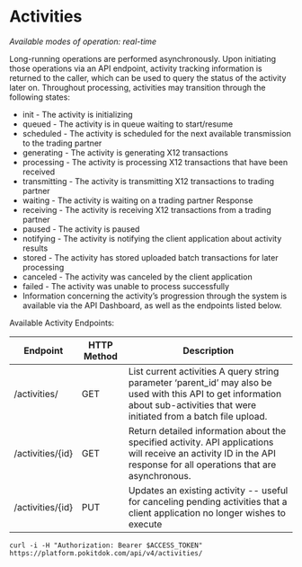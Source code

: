 # Activities
*Available modes of operation: real-time*

Long-running operations are performed asynchronously. Upon initiating those operations via an API endpoint, activity 
tracking information is returned to the caller, which can be used to query the status of the activity later on. 
Throughout processing, activities may transition through the following states:

* init - The activity is initializing
* queued - The activity is in queue waiting to start/resume
* scheduled - The activity is scheduled for the next available transmission to the trading partner
* generating - The activity is generating X12 transactions
* processing - The activity is processing X12 transactions that have been received
* transmitting - The activity is transmitting X12 transactions to trading partner
* waiting - The activity is waiting on a trading partner Response
* receiving - The activity is receiving X12 transactions from a trading partner
* paused - The activity is paused
* notifying - The activity is notifying the client application about activity results
* stored - The activity has stored uploaded batch transactions for later processing
* canceled - The activity was canceled by the client application
* failed - The activity was unable to process successfully
* Information concerning the activity’s progression through the system is available via the API Dashboard, as well as the endpoints listed below.

Available Activity Endpoints:

Endpoint | HTTP Method | Description
-------- | ----------- | -----------
/activities/ | GET | List current activities A query string parameter ‘parent_id’ may also be used with this API to get information about sub-activities that were initiated from a batch file upload.
/activities/{id} | GET | Return detailed information about the specified activity. API applications will receive an activity ID in the API response for all operations that are asynchronous.
/activities/{id} | PUT | Updates an existing activity -- useful for canceling pending activities that a client application no longer wishes to execute

```shell
curl -i -H "Authorization: Bearer $ACCESS_TOKEN" https://platform.pokitdok.com/api/v4/activities/
```

```python
```
